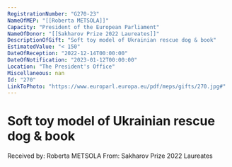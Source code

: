 ```yaml
---
RegistrationNumber: "G270-23"
NameOfMEP: "[[Roberta METSOLA]]"
Capacity: "President of the European Parliament"
NameOfDonor: "[[Sakharov Prize 2022 Laureates]]"
DescriptionOfGift: "Soft toy model of Ukrainian rescue dog & book"
EstimatedValue: "< 150"
DateOfReception: "2022-12-14T00:00:00"
DateOfNotification: "2023-01-12T00:00:00"
Location: "The President's Office"
Miscellaneous: nan
Id: "270"
LinkToPhoto: "https://www.europarl.europa.eu/pdf/meps/gifts/270.jpg#"
---
```


# Soft toy model of Ukrainian rescue dog & book

Received by: Roberta METSOLA
From: Sakharov Prize 2022 Laureates

